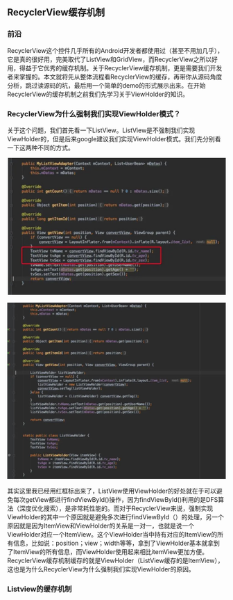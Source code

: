 ## RecyclerView缓存机制

### 前沿

RecyclerView这个控件几乎所有的Android开发者都使用过（甚至不用加几乎），它是真的很好用，完美取代了ListView和GridView，而RecyclerView之所以好用，得益于它优秀的缓存机制。关于RecyclerView缓存机制，更是需要我们开发者来掌握的。本文就将先从整体流程看RecyclerView的缓存，再带你从源码角度分析，跳过读源码的坑，最后用一个简单的demo的形式展示出来。在开始RecyclerView的缓存机制之前我们先学习关于ViewHolder的知识。

### RecyclerView为什么强制我们实现ViewHolder模式？

关于这个问题，我们首先看一下ListView。ListView是不强制我们实现ViewHolder的，但是后来google建议我们实现ViewHolder模式。我们先分别看一下这两种不同的方式。

![不使用viewholder](https://github.com/ZLOVE320483/DayDayUp/blob/main/pic/rv_cache1.jpg)

![使用viewholder](https://github.com/ZLOVE320483/DayDayUp/blob/main/pic/rv_cache2.jpg)

其实这里我已经用红框标出来了，ListView使用ViewHolder的好处就在于可以避免每次getView都进行findViewById()操作，因为findViewById()利用的是DFS算法（深度优化搜索），是非常耗性能的。而对于RecyclerView来说，强制实现ViewHolder的其中一个原因就是避免多次进行findViewById（）的处理，另一个原因就是因为ItemView和ViewHolder的关系是一对一，也就是说一个ViewHolder对应一个ItemView。这个ViewHolder当中持有对应的ItemView的所有信息，比如说：position；view；width等等，拿到了ViewHolder基本就拿到了ItemView的所有信息，而ViewHolder使用起来相比itemView更加方便。RecyclerView缓存机制缓存的就是ViewHolder（ListView缓存的是ItemView），这也是为什么RecyclerView为什么强制我们实现ViewHolder的原因。

### Listview的缓存机制